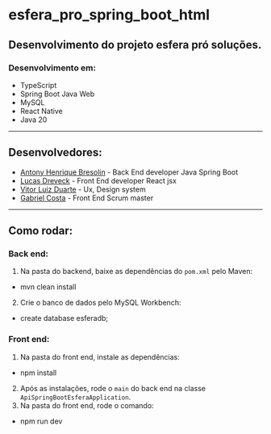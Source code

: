 # esfera_pro_spring_boot_html

## Desenvolvimento do projeto esfera pró soluções.

### Desenvolvimento em:
- TypeScript
- Spring Boot Java Web
- MySQL
- React Native
- Java 20

---

## Desenvolvedores:

- [Antony Henrique Bresolin](https://github.com/antonybresolin) - Back End developer Java Spring Boot
- [Lucas Dreveck](https://github.com/Lucas-Dreveck) - Front End developer React jsx 
- [Vitor Luiz Duarte](https://github.com/ctrlVi) - Ux, Design system
- [Gabriel Costa](https://github.com/gabrielscostaa) - Front End Scrum master 


---

## Como rodar:

### Back end:
1. Na pasta do backend, baixe as dependências do `pom.xml` pelo Maven:
- mvn clean install

2. Crie o banco de dados pelo MySQL Workbench:
- create database esferadb;

### Front end:
1. Na pasta do front end, instale as dependências:
- npm install
2. Após as instalações, rode o `main` do back end na classe `ApiSpringBootEsferaApplication`.
3. Na pasta do front end, rode o comando:
- npm run dev
